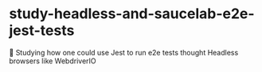 # study-headless-and-saucelab-e2e-jest-tests
:microscope: Studying how one could use Jest to run e2e tests thought Headless browsers like WebdriverIO
